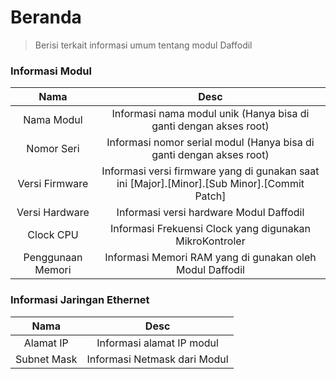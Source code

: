 # Beranda

> Berisi terkait informasi umum tentang modul Daffodil

### Informasi Modul
| Nama | Desc |
|:----:|:----:|
| Nama Modul | Informasi nama modul unik (Hanya bisa di ganti dengan akses root) |
| Nomor Seri | Informasi nomor serial modul (Hanya bisa di ganti dengan akses root) |
| Versi Firmware | Informasi versi firmware yang di gunakan saat ini [Major].[Minor].[Sub Minor].[Commit Patch] |
| Versi Hardware | Informasi versi hardware Modul Daffodil |
| Clock CPU | Informasi Frekuensi Clock yang digunakan MikroKontroler |
| Penggunaan Memori | Informasi Memori RAM yang di gunakan oleh Modul Daffodil |

### Informasi Jaringan Ethernet
| Nama | Desc |
|:----:|:----:|
| Alamat IP | Informasi alamat IP modul |
| Subnet Mask | Informasi Netmask dari Modul | 


